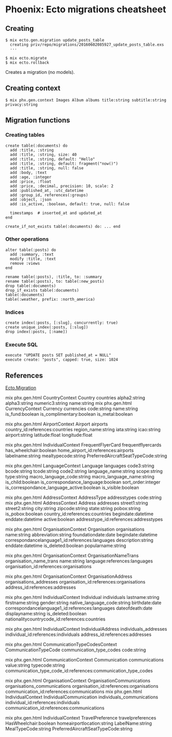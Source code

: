 # Phoenix: Ecto migrations cheatsheet

## Creating

    $ mix ecto.gen.migration update_posts_table
      creating priv/repo/migrations/20160602085927_update_posts_table.exs
      ···

    $ mix ecto.migrate
    $ mix ecto.rollback

Creates a migration (no models).

## Creating context

    $ mix phx.gen.context Images Album albums title:string subtitle:string privacy:string

## Migration functions

### Creating tables

    create table(:documents) do
      add :title, :string
      add :title, :string, size: 40
      add :title, :string, default: "Hello"
      add :title, :string, default: fragment("now()")
      add :title, :string, null: false
      add :body, :text
      add :age, :integer
      add :price, :float
      add :price, :decimal, precision: 10, scale: 2
      add :published_at, :utc_datetime
      add :group_id, references(:groups)
      add :object, :json
      add :is_active, :boolean, default: true, null: false

      timestamps  # inserted_at and updated_at
    end

    create_if_not_exists table(:documents) do: ... end

### Other operations

    alter table(:posts) do
      add :summary, :text
      modify :title, :text
      remove :views
    end

    rename table(:posts), :title, to: :summary
    rename table(:posts), to: table(:new_posts)
    drop table(:documents)
    drop_if_exists table(:documents)
    table(:documents)
    table(:weather, prefix: :north_america)

### Indices

    create index(:posts, [:slug], concurrently: true)
    create unique_index(:posts, [:slug])
    drop index(:posts, [:name])

### Execute SQL

    execute "UPDATE posts SET published_at = NULL"
    execute create: "posts", capped: true, size: 1024

## References
[Ecto.Migration](https://hexdocs.pm/ecto_sql/Ecto.Migration.html#content)




mix phx.gen.html CountryContext Country countries alpha2:string alpha3:string numeric3:string name:string
mix phx.gen.html CurrencyContext Currency currencies code:string name:string is_fund:boolean is_complimentary:boolean is_metal:boolean

mix phx.gen.html AirportContext Airport airports country_id:references:countries region_name:string iata:string icao:string airport:string latitude:float longitude:float

mix phx.gen.html IndividualContext FrequentFlyerCard frequentflyercards has_wheelchair:boolean home_airport_id:references:airports labelname:string mealtypecode:string PreferredAircraftSeatTypeCode:string

mix phx.gen.html LanguageContext Language languages code3:string bcode:string tcode:string code2:string language_name:string scope:string type:string macro_language_code:string macro_language_name:string is_child:boolean is_correspondance_language:boolean sort_order:integer is_correspondance_language_active:boolean is_visible:boolean

mix phx.gen.html AddressContext AddressType addresstypes code:string
mix phx.gen.html AddressContext Address addresses street1:string street2:string city:string zipcode:string state:string pobox:string is_pobox:boolean country_id:references:countries begindate:datetime enddate:datetime active:boolean addresstype_id:references:addresstypes

mix phx.gen.html OrganisationContext Organisation organisations name:string abbreviation:string foundationdate:date begindate:datetime correspondancelanguage1_id:references:languages description:string enddate:datetime is_deleted:boolean popularname:string

mix phx.gen.html OrganisationContext OrganisationNameTrans organisation_name_trans name:string language:references:languages organisation_id:references:organisations

mix phx.gen.html OrganisationContext OrganisationAddress organisations_addresses organisation_id:references:organisations address_id:references:addresses

mix phx.gen.html IndividualContext Individual individuals lastname:string firstname:string gender:string native_language_code:string birthdate:date correspondancelanguage1_id:references:languages  dateofdeath:date displayname:string is_deleted:boolean nationalitycountrycode_id:references:countries

mix phx.gen.html IndividualContext IndividualAddress individuals_addresses individual_id:references:individuals address_id:references:addresses

mix phx.gen.html CommunicationTypeCodesContext CommunicationTypeCode communication_type_codes code:string

mix phx.gen.html CommunicationContext Communication communications value:string typecode:string communication_type_code_id:references:communication_type_codes

mix phx.gen.html OrganisationContext OrganisationCommunications organisations_communications organisation_id:references:organisations communication_id:references:communications
mix phx.gen.html IndividualContext IndividualCommunication individuals_communications individual_id:references:individuals communication_id:references:communications


mix phx.gen.html IndividualContext TravelPreference travelpreferences HasWheelchair:boolean homeairportlocation:string LabelName:string MealTypeCode:string PreferredAircraftSeatTypeCode:string


